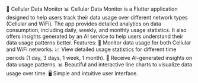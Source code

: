 📱 Cellular Data Monitor 📊  Cellular Data Monitor is a Flutter application designed to help users track their data usage over different network types (Cellular and WiFi). The app provides detailed analytics on data consumption, including daily, weekly, and monthly usage statistics. It also offers insights generated by an AI service to help users understand their data usage patterns better.  Features:   📡 Monitor data usage for both Cellular and WiFi networks. 📈 View detailed usage statistics for different time periods (1 day, 3 days, 1 week, 1 month). 🤖 Receive AI-generated insights on data usage patterns. 📊 Beautiful and interactive line charts to visualize data usage over time. 🖥️ Simple and intuitive user interface.
